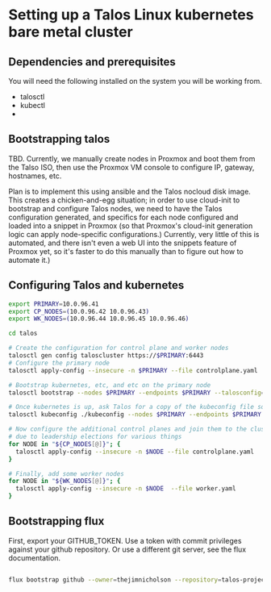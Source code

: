 # Setting up a Talos Linux kubernetes bare metal cluster

## Dependencies and prerequisites

You will need the following installed on the system you will be working from. 

- talosctl
- kubectl
- 

## Bootstrapping talos 

TBD. Currently, we manually create nodes in Proxmox and boot them from the Talso ISO, then use the Proxmox VM console to configure IP, gateway, hostnames, etc.

Plan is to implement this using ansible and the Talos nocloud disk image. This creates a chicken-and-egg situation; in order to use cloud-init to bootstrap and configure Talos nodes, we need to have the Talos configuration generated, and specifics for each node configured and loaded into a snippet in Proxmox (so that Proxmox's cloud-init generation logic can apply node-specific configurations.) Currently, very little of this is automated, and there isn't even a web UI into the snippets feature of Proxmox yet, so it's faster to do this manually than to figure out how to automate it.)

## Configuring Talos and kubernetes

```sh
export PRIMARY=10.0.96.41
export CP_NODES=(10.0.96.42 10.0.96.43)
export WK_NODES=(10.0.96.44 10.0.96.45 10.0.96.46)

cd talos

# Create the configuration for control plane and worker nodes
talosctl gen config taloscluster https://$PRIMARY:6443
# Configure the primary node
talosctl apply-config --insecure -n $PRIMARY --file controlplane.yaml

# Bootstrap kubernetes, etc, and etc on the primary node
talosctl bootstrap --nodes $PRIMARY --endpoints $PRIMARY --talosconfig=./talosconfig

# Once kubernetes is up, ask Talos for a copy of the kubeconfig file so we can access it
talosctl kubeconfig ./kubeconfig --nodes $PRIMARY --endpoints $PRIMARY

# Now configure the additional control planes and join them to the cluster. This can take a while
# due to leadership elections for various things
for NODE in "${CP_NODES[@]}"; {
  talosctl apply-config --insecure -n $NODE --file controlplane.yaml
}

# Finally, add some worker nodes
for NODE in "${WK_NODES[@]}"; {
  talosctl apply-config --insecure -n $NODE  --file worker.yaml
}
```

## Bootstrapping flux

First, export your GITHUB_TOKEN. Use a token with commit privileges against your github repository. Or use a different git server, see the flux documentation. 

```sh

flux bootstrap github --owner=thejimnicholson --repository=talos-project  --branch=main --path=apps
```
